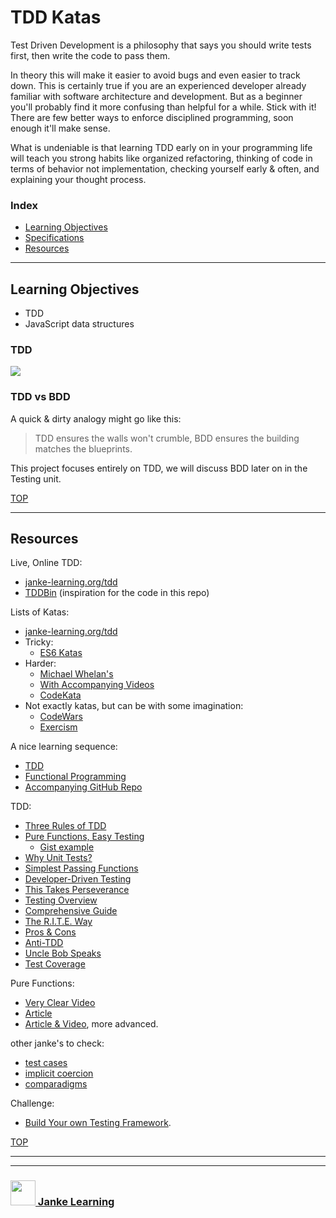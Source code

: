 # TDD Katas

Test Driven Development is a philosophy that says you should write tests first, then write the code to pass them.

In theory this will make it easier to avoid bugs and even easier to track down. This is certainly true if you are an experienced developer already familiar with software architecture and development.  But as a beginner you'll probably find it more confusing than helpful for a while.  Stick with it!  There are few better ways to enforce disciplined programming, soon enough it'll make sense.

What is undeniable is that learning TDD early on in your programming life will teach you strong habits like organized refactoring, thinking of code in terms of behavior not implementation, checking yourself early & often, and explaining your thought process.


### Index
* [Learning Objectives](#learning-objectives)
* [Specifications](#specifications)
* [Resources](#resources)

---

## Learning Objectives

* TDD
* JavaScript data structures

### TDD

![](https://www.allaboutcircuits.com/uploads/articles/red-green-refactor.png)


### TDD vs BDD

A quick & dirty analogy might go like this:

> TDD ensures the walls won't crumble, BDD ensures the building matches the blueprints.

This project focuses entirely on TDD, we will discuss BDD later on in the Testing unit.

[TOP](#index)

---

## Resources


Live, Online TDD:
* [janke-learning.org/tdd](https://janke-learning.github.io/tdd)
* [TDDBin](http://tddbin.com) (inspiration for the code in this repo)

Lists of Katas:
* [janke-learning.org/tdd](https://janke-learning.github.io/tdd)
* Tricky:
  * [ES6 Katas](http://es6katas.org)
* Harder:
  * [Michael Whelan's](http://www.michael-whelan.net/code-katas-for-practicing-tdd/)
  * [With Accompanying Videos](http://www.codekatas.org)
  * [CodeKata](http://codekata.com)
* Not exactly katas, but can be with some imagination:
  * [CodeWars](https://www.codewars.com/)
  * [Exercism](https://github.com/exercism/javascript)

A nice learning sequence:
* [TDD](http://www.kaidez.com/learn-javascript-unit-testing/#review-james-code)
* [Functional Programming](https://jrsinclair.com/articles/2016/gentle-introduction-to-functional-javascript-intro/)
* [Accompanying GitHub Repo](https://github.com/kaidez/functional-programming-unit-testing)

TDD:
* [Three Rules of TDD](http://www.tddfellow.com/blog/2017/02/03/learning-test-driven-development-with-javascript-laws-of-tdd/)
* [Pure Functions, Easy Testing](https://github.com/foundersandcoders/ws-pure-functions-easy-testing)
  * [Gist example](https://gist.github.com/colevandersWands/d6e7a46c5872d309e3de4377c2c9c216)
* [Why Unit Tests?](https://www.youtube.com/watch?v=Eu35xM76kKY)
* [Simplest Passing Functions](https://github.com/elewa-academy/simplest-passing-functions)
* [Developer-Driven Testing](http://www.writemoretests.com/2011/09/test-driven-development-give-me-break.html)
* [This Takes Perseverance](https://www.youtube.com/watch?v=ib2Pt9_zciA)
* [Testing Overview](https://github.com/elewa-academy/testing-101)
* [Comprehensive Guide](https://github.com/mawrkus/js-unit-testing-guide)
* [The R.I.T.E. Way](https://medium.com/javascript-scene/tdd-the-rite-way-53c9b46f45e3)
* [Pros & Cons](https://www.quora.com/What-are-the-pros-and-cons-of-test-driven-development)
* [Anti-TDD](https://hackhands.com/dont-code-katas/)
* [Uncle Bob Speaks](https://www.youtube.com/watch?v=GvAzrC6-spQ)
* [Test Coverage](https://www.guru99.com/test-coverage-in-software-testing.html)


Pure Functions:
* [Very Clear Video](https://www.youtube.com/watch?v=AHbRVJzpB54)
* [Article](https://medium.com/@jamesjefferyuk/javascript-what-are-pure-functions-4d4d5392d49c)
* [Article & Video](https://medium.com/javascript-scene/master-the-javascript-interview-what-is-a-pure-function-d1c076bec976), more advanced.

other janke's to check:
* [test cases](https://github.com/janke-learning/test-cases)
* [implicit coercion](https://github.com/janke-learning/implicit-coercion)
* [comparadigms](https://github.com/janke-learning/comparadigms)

Challenge:
* [Build Your own Testing Framework](http://www.tddfellow.com/blog/2016/07/15/build-your-own-testing-framework/).


[TOP](#index)


___
___
### <a href="http://janke-learning.org" target="_blank"><img src="https://user-images.githubusercontent.com/18554853/50098409-22575780-021c-11e9-99e1-962787adaded.png" width="40" height="40"></img> Janke Learning</a>
